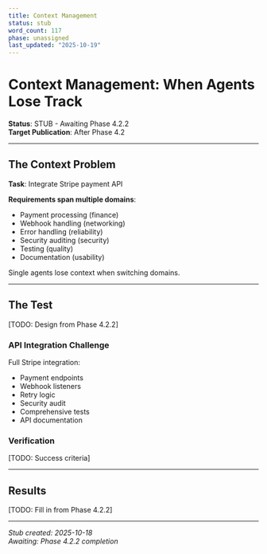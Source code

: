 ```yaml
---
title: Context Management
status: stub
word_count: 117
phase: unassigned
last_updated: "2025-10-19"
---
```


# Context Management: When Agents Lose Track

**Status**: STUB - Awaiting Phase 4.2.2  
**Target Publication**: After Phase 4.2  

---

## The Context Problem

**Task**: Integrate Stripe payment API

**Requirements span multiple domains**:
- Payment processing (finance)
- Webhook handling (networking)
- Error handling (reliability)
- Security auditing (security)
- Testing (quality)
- Documentation (usability)

Single agents lose context when switching domains.

---

## The Test

[TODO: Design from Phase 4.2.2]

### API Integration Challenge

Full Stripe integration:
- Payment endpoints
- Webhook listeners
- Retry logic
- Security audit
- Comprehensive tests
- API documentation

### Verification

[TODO: Success criteria]

---

## Results

[TODO: Fill in from Phase 4.2.2]

---

*Stub created: 2025-10-18*  
*Awaiting: Phase 4.2.2 completion*
